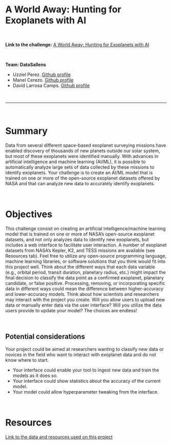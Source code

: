 # A World Away: Hunting for Exoplanets with AI

&nbsp;

**Link to the challenge:** [A World Away: Hunting for Exoplanets with AI](https://www.spaceappschallenge.org/2025/challenges/a-world-away-hunting-for-exoplanets-with-ai/)

&nbsp;

**Team: DataSallens**

- Uzziel Perez. [Github profile](https://github.com/uzzielperez)
- Manel Cerezo. [Github profile](https://github.com/MCerezoSalle)
- David Larrosa Camps. [Github profile](https://github.com/TheDavidLaCosa)

&nbsp;

---

&nbsp;

# Summary
Data from several different space-based exoplanet surveying missions have enabled discovery of thousands of new planets outside our solar system, but most of these exoplanets were identified manually. With advances in artificial intelligence and machine learning (AI/ML), it is possible to automatically analyze large sets of data collected by these missions to identify exoplanets. Your challenge is to create an AI/ML model that is trained on one or more of the open-source exoplanet datasets offered by NASA and that can analyze new data to accurately identify exoplanets.

&nbsp;

# Objectives

This challenge consist on creating an artificial intelligence/machine learning model that is trained on one or more of NASA’s open-source exoplanet datasets, and not only analyzes data to identify new exoplanets, but includes a web interface to facilitate user interaction. A number of exoplanet datasets from NASA’s Kepler, K2, and TESS missions are available (see Resources tab). Feel free to utilize any open-source programming language, machine learning libraries, or software solutions that you think would fit into this project well. Think about the different ways that each data variable (e.g., orbital period, transit duration, planetary radius, etc.) might impact the final decision to classify the data point as a confirmed exoplanet, planetary candidate, or false positive. Processing, removing, or incorporating specific data in different ways could mean the difference between higher-accuracy and lower-accuracy models. Think about how scientists and researchers may interact with the project you create. Will you allow users to upload new data or manually enter data via the user interface? Will you utilize the data users provide to update your model? The choices are endless!

&nbsp;

## Potential considerations

Your project could be aimed at researchers wanting to classify new data or novices in the field who want to interact with exoplanet data and do not know where to start.
- Your interface could enable your tool to ingest new data and train the models as it does so.
- Your interface could show statistics about the accuracy of the current model.
- Your model could allow hyperparameter tweaking from the interface.

&nbsp;

# Resources

[Link to the data and resources used on this project](https://www.spaceappschallenge.org/2025/challenges/a-world-away-hunting-for-exoplanets-with-ai/?tab=resources)
